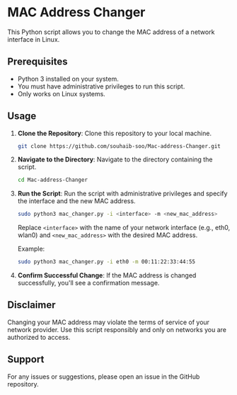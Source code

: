 # MAC Address Changer

This Python script allows you to change the MAC address of a network interface in Linux.

## Prerequisites

- Python 3 installed on your system.
- You must have administrative privileges to run this script.
- Only works on Linux systems.

## Usage

1. **Clone the Repository**: Clone this repository to your local machine.

    ```bash
    git clone https://github.com/souhaib-soo/Mac-address-Changer.git
    ```

2. **Navigate to the Directory**: Navigate to the directory containing the script.

    ```bash
    cd Mac-address-Changer
    ```

3. **Run the Script**: Run the script with administrative privileges and specify the interface and the new MAC address.

    ```bash
    sudo python3 mac_changer.py -i <interface> -m <new_mac_address>
    ```

    Replace `<interface>` with the name of your network interface (e.g., eth0, wlan0) and `<new_mac_address>` with the desired MAC address.

    Example:

    ```bash
    sudo python3 mac_changer.py -i eth0 -m 00:11:22:33:44:55
    ```

4. **Confirm Successful Change**: If the MAC address is changed successfully, you'll see a confirmation message.

## Disclaimer

Changing your MAC address may violate the terms of service of your network provider. Use this script responsibly and only on networks you are authorized to access.

## Support

For any issues or suggestions, please open an issue in the GitHub repository.
